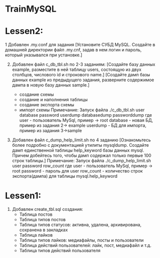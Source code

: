# TrainMySQL
Lessen2:
=====================================================================================================================================================================
1 Добавлен .my.conf для задания
[Установите СУБД MySQL. Создайте в домашней директории файл .my.cnf, задав в нем логин и пароль, который указывался при установке.]

2. Добавлен файл c_db_tbl.sh по 2-3 заданиям:
[Создайте базу данных example, разместите в ней таблицу users, состоящую из двух столбцов, числового id и строкового name.] 
[Создайте дамп базы данных example из предыдущего задания, разверните содержимое дампа в новую базу данных sample.]
	+ создание схемы
	+ создание и наполнения таблицы
	+ создание экспорта схемы
	+ импорт схемы
Примечание:
Запуск файла ./c_db_tbl.sh user database password userdump databasedump passworddump
где
	user - пользователь MySql, пример -> root
	database - новая БД, пример из задания 2-> example
	userdump - БД для импорта, пример из задания 3->sample

3. Добавлен файл c_dump_help_limit.sh по 4 заданию
[Ознакомьтесь более подробно с документацией утилиты mysqldump.
Создайте дамп единственной таблицы help_keyword базы данных mysql. Причем добейтесь того, чтобы дамп содержал только первые 100 строк таблицы.]
Примечание:
Запуск файла ./c_dump_help_limit.sh user password row_count
где
	user - пользователь MySql, пример -> root
	password - пароль для user
	row_count - количество строк экспорта(дампа) для таблицы mysql.help_keyword 	

Lessen1:
=====================================================================================================================================================================
1. Добавлен create_tbl.sql создания:
	+ Таблица постов 
	+ Таблица типов постов
	+ Таблица типов статусов: активна, удалена, архивирована, сохранена в закладках
	+ Таблица лайков
	+ Таблица типов лайков: медиафайлы, посты и пользователи
	+ Таблица действий пользователей: лайк, пост, медиафайл и т.д.
	+ Таблица типов действий пользователя

 

